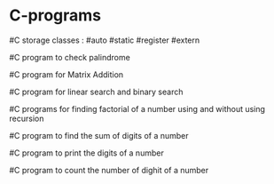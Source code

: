 # C-programs

#C  storage classes : #auto #static #register #extern

#C program to check palindrome

#C program for Matrix Addition

#C program for linear search and binary search

#C programs for finding factorial of a number using and without using recursion

#C program to find the sum of digits of a number

#C program to print the digits of a number

#C program to count the number of dighit of a number
